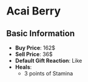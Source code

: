 # Acai Berry

## Basic Information

- **Buy Price**: 162$
- **Sell Price**: 36$
- **Default Gift Reaction**: Like
- **Heals**:
  - 3 points of Stamina